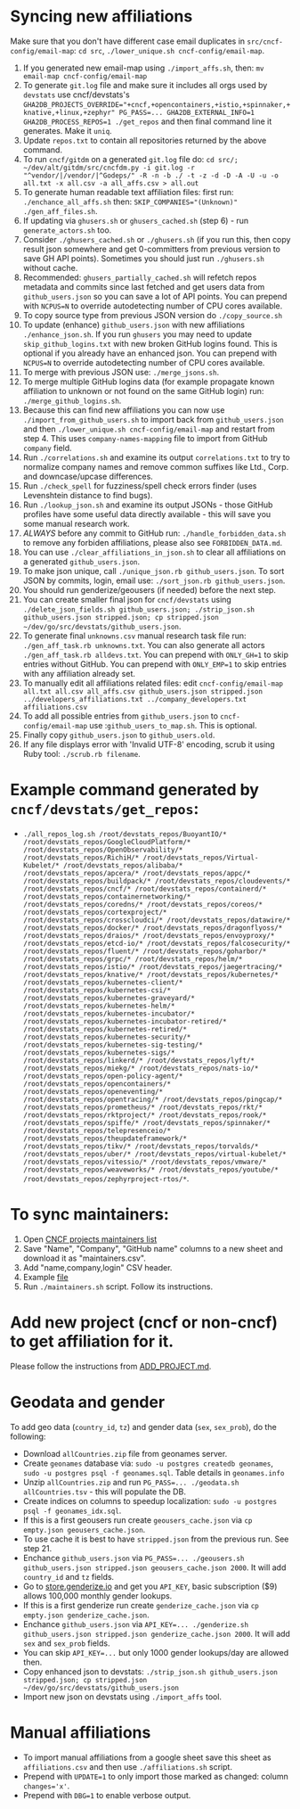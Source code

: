 # Syncing new affiliations

Make sure that you don't have different case email duplicates in `src/cncf-config/email-map`: `cd src`, `./lower_unique.sh cncf-config/email-map`.

1. If you generated new email-map using `./import_affs.sh`, then: `mv email-map cncf-config/email-map`
2. To generate `git.log` file and make sure it includes all orgs used by `devstats` use cncf/devstats\'s `GHA2DB_PROJECTS_OVERRIDE="+cncf,+opencontainers,+istio,+spinnaker,+knative,+linux,+zephyr" PG_PASS=... GHA2DB_EXTERNAL_INFO=1 GHA2DB_PROCESS_REPOS=1 ./get_repos` and then final command line it generates. Make it `uniq`.
3. Update `repos.txt` to contain all repositories returned by the above command.
4. To run `cncf/gitdm` on a generated `git.log` file do: `cd src/; ~/dev/alt/gitdm/src/cncfdm.py -i git.log -r "^vendor/|/vendor/|^Godeps/" -R -n -b ./ -t -z -d -D -A -U -u -o all.txt -x all.csv -a all_affs.csv > all.out`
5. To generate human readable text affiliation files: first run: `./enchance_all_affs.sh` then: `SKIP_COMPANIES="(Unknown)" ./gen_aff_files.sh`.
6. If updating via `ghusers.sh` or `ghusers_cached.sh` (step 6) - run `generate_actors.sh` too.
7. Consider `./ghusers_cached.sh` or `./ghusers.sh` (if you run this, then copy result json somewhere and get 0-committers from previous version to save GH API points). Sometimes you should just run `./ghusers.sh` without cache.
8. Recommended: `ghusers_partially_cached.sh` will refetch repos metadata and commits since last fetched and get users data from `github_users.json` so you can save a lot of API points. You can prepend with `NCPUS=N` to override autodetecting number of CPU cores available.
9. To copy source type from previous JSON version do `./copy_source.sh`
10. To update (enhance) `github_users.json` with new affiliations `./enhance_json.sh`. If you run `ghusers` you may need to update `skip_github_logins.txt` with new broken GitHub logins found. This is optional if you already have an enhanced json. You can prepend with `NCPUS=N` to override autodetecting number of CPU cores available.
11. To merge with previous JSON use: `./merge_jsons.sh`.
12. To merge multiple GitHub logins data (for example propagate known affiliation to unknown or not found on the same GitHub login) run: `./merge_github_logins.sh`.
13. Because this can find new affiliations you can now use `./import_from_github_users.sh` to import back from `github_users.json` and then `./lower_unique.sh cncf-config/email-map` and restart from step 4. This uses `company-names-mapping` file to import from GitHub `company` field.
14. Run `./correlations.sh` and examine its output `correlations.txt` to try to normalize company names and remove common suffixes like Ltd., Corp. and downcase/upcase differences.
15. Run `./check_spell` for fuzziness/spell check errors finder (uses Levenshtein distance to find bugs).
16. Run `./lookup_json.sh` and examine its output JSONs - those GitHub profiles have some useful data directly available - this will save you some manual research work.
17. *ALWAYS* before any commit to GitHub run: `./handle_forbidden_data.sh` to remove any forbiden affiliations, please also see `FORBIDDEN_DATA.md`.
18. You can use `./clear_affiliations_in_json.sh` to clear all affiliations on a generated `github_users.json`.
19. To make json unique, call `./unique_json.rb github_users.json`. To sort JSON by commits, login, email use: `./sort_json.rb github_users.json`.
20. You should run genderize/geousers (if needed) before the next step.
21. You can create smaller final json for `cncf/devstats` using `./delete_json_fields.sh github_users.json; ./strip_json.sh github_users.json stripped.json; cp stripped.json ~/dev/go/src/devstats/github_users.json`.
22. To generate final `unknowns.csv` manual research task file run: `./gen_aff_task.rb unknowns.txt`. You can also generate all actors `./gen_aff_task.rb alldevs.txt`. You can prepend with `ONLY_GH=1` to skip entries without GitHub. You can prepend with `ONLY_EMP=1` to skip entries with any affiliation already set.
23. To manually edit all affiliations related files: edit `cncf-config/email-map all.txt all.csv all_affs.csv github_users.json stripped.json ../developers_affiliations.txt ../company_developers.txt affiliations.csv`
24. To add all possible entries from `github_users.json` to `cncf-config/email-map` use :`github_users_to_map.sh`. This is optional.
25. Finally copy `github_users.json` to `github_users.old`.
26. If any file displays error with 'Invalid UTF-8' encoding, scrub it using Ruby tool: `./scrub.rb filename`.

# Example command generated by `cncf/devstats/get_repos`:

- `./all_repos_log.sh /root/devstats_repos/BuoyantIO/* /root/devstats_repos/GoogleCloudPlatform/* /root/devstats_repos/OpenObservability/* /root/devstats_repos/RichiH/* /root/devstats_repos/Virtual-Kubelet/* /root/devstats_repos/alibaba/* /root/devstats_repos/apcera/* /root/devstats_repos/appc/* /root/devstats_repos/buildpack/* /root/devstats_repos/cloudevents/* /root/devstats_repos/cncf/* /root/devstats_repos/containerd/* /root/devstats_repos/containernetworking/* /root/devstats_repos/coredns/* /root/devstats_repos/coreos/* /root/devstats_repos/cortexproject/* /root/devstats_repos/crosscloudci/* /root/devstats_repos/datawire/* /root/devstats_repos/docker/* /root/devstats_repos/dragonflyoss/* /root/devstats_repos/draios/* /root/devstats_repos/envoyproxy/* /root/devstats_repos/etcd-io/* /root/devstats_repos/falcosecurity/* /root/devstats_repos/fluent/* /root/devstats_repos/goharbor/* /root/devstats_repos/grpc/* /root/devstats_repos/helm/* /root/devstats_repos/istio/* /root/devstats_repos/jaegertracing/* /root/devstats_repos/knative/* /root/devstats_repos/kubernetes/* /root/devstats_repos/kubernetes-client/* /root/devstats_repos/kubernetes-csi/* /root/devstats_repos/kubernetes-graveyard/* /root/devstats_repos/kubernetes-helm/* /root/devstats_repos/kubernetes-incubator/* /root/devstats_repos/kubernetes-incubator-retired/* /root/devstats_repos/kubernetes-retired/* /root/devstats_repos/kubernetes-security/* /root/devstats_repos/kubernetes-sig-testing/* /root/devstats_repos/kubernetes-sigs/* /root/devstats_repos/linkerd/* /root/devstats_repos/lyft/* /root/devstats_repos/miekg/* /root/devstats_repos/nats-io/* /root/devstats_repos/open-policy-agent/* /root/devstats_repos/opencontainers/* /root/devstats_repos/openeventing/* /root/devstats_repos/opentracing/* /root/devstats_repos/pingcap/* /root/devstats_repos/prometheus/* /root/devstats_repos/rkt/* /root/devstats_repos/rktproject/* /root/devstats_repos/rook/* /root/devstats_repos/spiffe/* /root/devstats_repos/spinnaker/* /root/devstats_repos/telepresenceio/* /root/devstats_repos/theupdateframework/* /root/devstats_repos/tikv/* /root/devstats_repos/torvalds/* /root/devstats_repos/uber/* /root/devstats_repos/virtual-kubelet/* /root/devstats_repos/vitessio/* /root/devstats_repos/vmware/* /root/devstats_repos/weaveworks/* /root/devstats_repos/youtube/* /root/devstats_repos/zephyrproject-rtos/*`.

# To sync maintainers:

1. Open [CNCF projects maintainers list](https://docs.google.com/spreadsheets/d/1Pr8cyp8RLrNGx9WBAgQvBzUUmqyOv69R7QAFKhacJEM/edit#gid=262035321) 
2. Save "Name", "Company", "GitHub name" columns to a new sheet and download it as "maintainers.csv".
3. Add "name,company,login" CSV header.
4. Example [file](https://docs.google.com/spreadsheets/d/1QShmHcStYh5BjTjdOAASFK9V4WaYwJSFu1maBdcV5YA/edit#gid=0)
4. Run `./maintainers.sh` script. Follow its instructions.

# Add new project (cncf or non-cncf) to get affiliation for it.

Please follow the instructions from [ADD_PROJECT.md](https://github.com/cncf/gitdm/blob/master/ADD_PROJECT.md).

# Geodata and gender

To add geo data (`country_id`, `tz`) and gender data (`sex`, `sex_prob`), do the following:
- Download `allCountries.zip` file from geonames server[](http://download.geonames.org/export/dump/).
- Create `geonames` database via: `sudo -u postgres createdb geonames`, `sudo -u postgres psql -f geonames.sql`. Table details in `geonames.info`
- Unzip `allCountries.zip` and run `PG_PASS=... ./geodata.sh allCountries.tsv` - this will populate the DB.
- Create indices on columns to speedup localization: `sudo -u postgres psql -f geonames_idx.sql`.
- If this is a first geousers run create `geousers_cache.json` via `cp empty.json geousers_cache.json`.
- To use cache it is best to have `stripped.json` from the previous run. See step 21.
- Enchance `github_users.json` via `PG_PASS=... ./geousers.sh github_users.json stripped.json geousers_cache.json 2000`. It will add `country_id` and `tz` fields.
- Go to [store.genderize.io](https://store.genderize.io) and get you `API_KEY`, basic subscription ($9) allows 100,000 monthly gender lookups.
- If this is a first genderize run create `genderize_cache.json` via `cp empty.json genderize_cache.json`.
- Enchance `github_users.json` via `API_KEY=... ./genderize.sh github_users.json stripped.json genderize_cache.json 2000`. It will add `sex` and `sex_prob` fields.
- You can skip `API_KEY=...` but only 1000 gender lookups/day are allowed then.
- Copy enhanced json to devstats: `./strip_json.sh github_users.json stripped.json; cp stripped.json ~/dev/go/src/devstats/github_users.json`
- Import new json on devstats using `./import_affs` tool.

# Manual affiliations

- To import manual affiliations from a google sheet save this sheet as `affiliations.csv` and then use `./affiliations.sh` script.
- Prepend with `UPDATE=1` to only import those marked as changed: column `changes='x'`.
- Prepend with `DBG=1` to enable verbose output.
